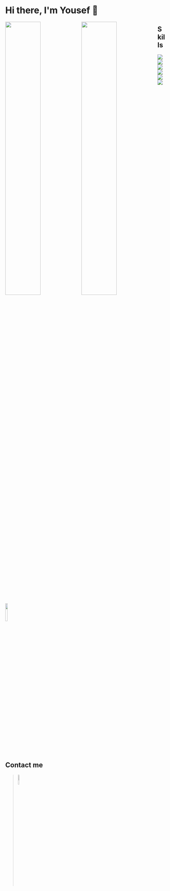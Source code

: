 # Hi there, I'm Yousef 👋

<img align="left" width="47%" src="https://github-readme-stats.vercel.app/api?username=yousefqaneel&theme=highcontrast&show_icons=true"/>
<img align="left" width="47%"  src="https://github-readme-stats.vercel.app/api/top-langs/?username=yousefqaneel&theme=buefy&layout=compact"/>

## Skills
<p allign="center">
<img align="left" src="https://icongr.am/devicon/csharp-original.svg?size=128&color=currentColor"/>
<img align="left" src="https://icongr.am/devicon/html5-original.svg?size=128&color=currentColor"/>
<img align="left" src="https://icongr.am/devicon/css3-original.svg?size=128&color=currentColor"/>
<img align="left" src="https://icongr.am/devicon/javascript-original.svg?size=128&color=currentColor"/>
<img align="left" src="https://icongr.am/devicon/git-original.svg?size=128&color=currentColor"/>
<img align="left" src="https://icongr.am/devicon/bootstrap-plain-wordmark.svg?size=128&color=currentColor"/>
<img align="center" width="12%" src="https://img.icons8.com/external-flat-juicy-fish/344/external-sql-coding-and-development-flat-flat-juicy-fish.png"/>
</p>

## Contact me
> [<img width="9%" src="https://img.icons8.com/color/344/linkedin.png"/>](https://www.linkedin.com/in/yousef-qandeel/)
